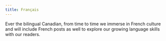 ```yaml
---
title: Français
---
```

Ever the bilingual Canadian, from time to time we immerse in French culture and will include French posts as well to explore our growing language skills with our readers.
